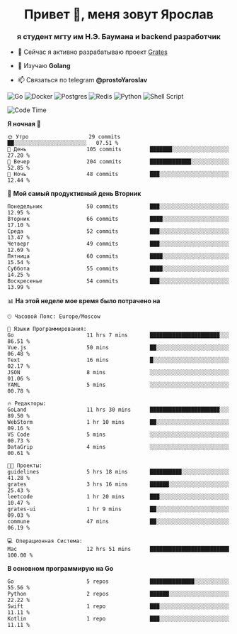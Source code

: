 <h1 align="center">Привет 👋, меня зовут Ярослав</h1>
<h3 align="center">я студент мгту им Н.Э. Баумана и 
backend разработчик</h3>

<!--[![Typing SVG](https://readme-typing-svg.herokuapp.com?color=%2336BCF7&lines=Computer+science+student)](https://git.io/typing-svg)
-->

<!--<p align="left"> <a href="https://github.com/ryo-ma/github-profile-trophy"><img src="https://github-profile-trophy.vercel.app/?username=passwordhash" alt="passwordhash" /></a> </p>-->

- 🔭 Сейчас я активно разрабатываю проект [Grates](https://github.com/passwordhash/grates)

- 🌱 Изучаю **Golang**

- 📫 Связаться по telegram **@prostoYaroslav**

![Go](https://img.shields.io/badge/go-%2300ADD8.svg?style=for-the-badge&logo=go&logoColor=white)
![Docker](https://img.shields.io/badge/docker-%230db7ed.svg?style=for-the-badge&logo=docker&logoColor=white)
![Postgres](https://img.shields.io/badge/postgres-%23316192.svg?style=for-the-badge&logo=postgresql&logoColor=white)
![Redis](https://img.shields.io/badge/redis-%23DD0031.svg?style=for-the-badge&logo=redis&logoColor=white)
![Python](https://img.shields.io/badge/python-3670A0?style=for-the-badge&logo=python&logoColor=ffdd54)
![Shell Script](https://img.shields.io/badge/shell_script-%23121011.svg?style=for-the-badge&logo=gnu-bash&logoColor=white)

<!--START_SECTION:waka-->
![Code Time](http://img.shields.io/badge/Code%20Time-91%20hrs%2044%20mins-blue)

**Я ночная 🦉** 

```text
🌞 Утро                   29 commits          ██░░░░░░░░░░░░░░░░░░░░░░░   07.51 % 
🌆 День                   105 commits         ███████░░░░░░░░░░░░░░░░░░   27.20 % 
🌃 Вечер                  204 commits         █████████████░░░░░░░░░░░░   52.85 % 
🌙 Ночь                   48 commits          ███░░░░░░░░░░░░░░░░░░░░░░   12.44 % 
```
📅 **Мой самый продуктивный день Вторник** 

```text
Понедельник              50 commits          ███░░░░░░░░░░░░░░░░░░░░░░   12.95 % 
Вторник                  66 commits          ████░░░░░░░░░░░░░░░░░░░░░   17.10 % 
Среда                    52 commits          ███░░░░░░░░░░░░░░░░░░░░░░   13.47 % 
Четверг                  49 commits          ███░░░░░░░░░░░░░░░░░░░░░░   12.69 % 
Пятница                  60 commits          ████░░░░░░░░░░░░░░░░░░░░░   15.54 % 
Суббота                  55 commits          ████░░░░░░░░░░░░░░░░░░░░░   14.25 % 
Воскресенье              54 commits          ███░░░░░░░░░░░░░░░░░░░░░░   13.99 % 
```


📊 **На этой неделе мое время было потрачено на** 

```text
🕑︎ Часовой Пояс: Europe/Moscow

💬 Языки Программирования: 
Go                       11 hrs 7 mins       ██████████████████████░░░   86.51 % 
Vue.js                   50 mins             ██░░░░░░░░░░░░░░░░░░░░░░░   06.48 % 
Text                     16 mins             █░░░░░░░░░░░░░░░░░░░░░░░░   02.17 % 
JSON                     8 mins              ░░░░░░░░░░░░░░░░░░░░░░░░░   01.06 % 
YAML                     5 mins              ░░░░░░░░░░░░░░░░░░░░░░░░░   00.78 % 

🔥 Редакторы: 
GoLand                   11 hrs 30 mins      ██████████████████████░░░   89.50 % 
WebStorm                 1 hr 10 mins        ██░░░░░░░░░░░░░░░░░░░░░░░   09.16 % 
VS Code                  5 mins              ░░░░░░░░░░░░░░░░░░░░░░░░░   00.73 % 
DataGrip                 4 mins              ░░░░░░░░░░░░░░░░░░░░░░░░░   00.61 % 

🐱‍💻 Проекты: 
guidelines               5 hrs 18 mins       ██████████░░░░░░░░░░░░░░░   41.28 % 
grates                   3 hrs 16 mins       ██████░░░░░░░░░░░░░░░░░░░   25.43 % 
leetcode                 1 hr 20 mins        ███░░░░░░░░░░░░░░░░░░░░░░   10.47 % 
grates-ui                1 hr 9 mins         ██░░░░░░░░░░░░░░░░░░░░░░░   09.03 % 
commune                  47 mins             ██░░░░░░░░░░░░░░░░░░░░░░░   06.19 % 

💻 Операционная Система: 
Mac                      12 hrs 51 mins      █████████████████████████   100.00 % 
```

**В основном программирую на Go** 

```text
Go                       5 repos             ██████████████░░░░░░░░░░░   55.56 % 
Python                   2 repos             ██████░░░░░░░░░░░░░░░░░░░   22.22 % 
Swift                    1 repo              ███░░░░░░░░░░░░░░░░░░░░░░   11.11 % 
Kotlin                   1 repo              ███░░░░░░░░░░░░░░░░░░░░░░   11.11 % 
```




<!--END_SECTION:waka-->

<!--
<p><img align="center" src="https://github-readme-stats.vercel.app/api/top-langs?username=passwordhash&show_icons=true&locale=en&layout=compact" alt="passwordhash" /></p>

<p><img align="center" src="https://github-readme-streak-stats.herokuapp.com/?user=passwordhash&" alt="passwordhash" /></p>-->

